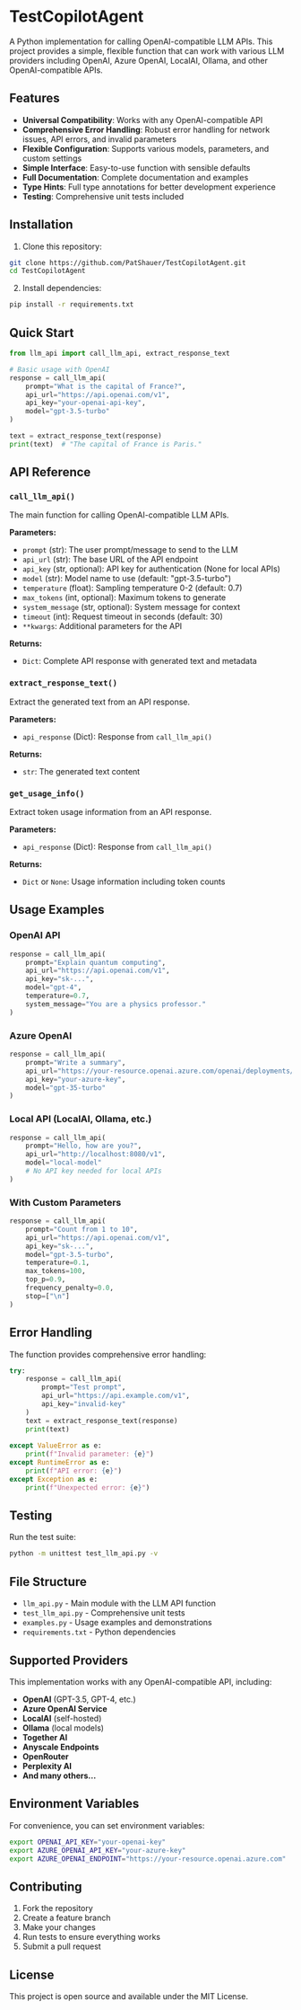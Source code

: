 # TestCopilotAgent

A Python implementation for calling OpenAI-compatible LLM APIs. This project provides a simple, flexible function that can work with various LLM providers including OpenAI, Azure OpenAI, LocalAI, Ollama, and other OpenAI-compatible APIs.



## Features

- **Universal Compatibility**: Works with any OpenAI-compatible API
- **Comprehensive Error Handling**: Robust error handling for network issues, API errors, and invalid parameters
- **Flexible Configuration**: Supports various models, parameters, and custom settings
- **Simple Interface**: Easy-to-use function with sensible defaults
- **Full Documentation**: Complete documentation and examples
- **Type Hints**: Full type annotations for better development experience
- **Testing**: Comprehensive unit tests included

## Installation

1. Clone this repository:
```bash
git clone https://github.com/PatShauer/TestCopilotAgent.git
cd TestCopilotAgent
```

2. Install dependencies:
```bash
pip install -r requirements.txt
```

## Quick Start

```python
from llm_api import call_llm_api, extract_response_text

# Basic usage with OpenAI
response = call_llm_api(
    prompt="What is the capital of France?",
    api_url="https://api.openai.com/v1",
    api_key="your-openai-api-key",
    model="gpt-3.5-turbo"
)

text = extract_response_text(response)
print(text)  # "The capital of France is Paris."
```

## API Reference

### `call_llm_api()`

The main function for calling OpenAI-compatible LLM APIs.

**Parameters:**
- `prompt` (str): The user prompt/message to send to the LLM
- `api_url` (str): The base URL of the API endpoint
- `api_key` (str, optional): API key for authentication (None for local APIs)
- `model` (str): Model name to use (default: "gpt-3.5-turbo")
- `temperature` (float): Sampling temperature 0-2 (default: 0.7)
- `max_tokens` (int, optional): Maximum tokens to generate
- `system_message` (str, optional): System message for context
- `timeout` (int): Request timeout in seconds (default: 30)
- `**kwargs`: Additional parameters for the API

**Returns:**
- `Dict`: Complete API response with generated text and metadata

### `extract_response_text()`

Extract the generated text from an API response.

**Parameters:**
- `api_response` (Dict): Response from `call_llm_api()`

**Returns:**
- `str`: The generated text content

### `get_usage_info()`

Extract token usage information from an API response.

**Parameters:**
- `api_response` (Dict): Response from `call_llm_api()`

**Returns:**
- `Dict` or `None`: Usage information including token counts

## Usage Examples

### OpenAI API
```python
response = call_llm_api(
    prompt="Explain quantum computing",
    api_url="https://api.openai.com/v1",
    api_key="sk-...",
    model="gpt-4",
    temperature=0.7,
    system_message="You are a physics professor."
)
```

### Azure OpenAI
```python
response = call_llm_api(
    prompt="Write a summary",
    api_url="https://your-resource.openai.azure.com/openai/deployments/your-deployment",
    api_key="your-azure-key",
    model="gpt-35-turbo"
)
```

### Local API (LocalAI, Ollama, etc.)
```python
response = call_llm_api(
    prompt="Hello, how are you?",
    api_url="http://localhost:8080/v1",
    model="local-model"
    # No API key needed for local APIs
)
```

### With Custom Parameters
```python
response = call_llm_api(
    prompt="Count from 1 to 10",
    api_url="https://api.openai.com/v1",
    api_key="sk-...",
    model="gpt-3.5-turbo",
    temperature=0.1,
    max_tokens=100,
    top_p=0.9,
    frequency_penalty=0.0,
    stop=["\n"]
)
```

## Error Handling

The function provides comprehensive error handling:

```python
try:
    response = call_llm_api(
        prompt="Test prompt",
        api_url="https://api.example.com/v1",
        api_key="invalid-key"
    )
    text = extract_response_text(response)
    print(text)
    
except ValueError as e:
    print(f"Invalid parameter: {e}")
except RuntimeError as e:
    print(f"API error: {e}")
except Exception as e:
    print(f"Unexpected error: {e}")
```

## Testing

Run the test suite:

```bash
python -m unittest test_llm_api.py -v
```

## File Structure

- `llm_api.py` - Main module with the LLM API function
- `test_llm_api.py` - Comprehensive unit tests
- `examples.py` - Usage examples and demonstrations
- `requirements.txt` - Python dependencies

## Supported Providers

This implementation works with any OpenAI-compatible API, including:

- **OpenAI** (GPT-3.5, GPT-4, etc.)
- **Azure OpenAI Service**
- **LocalAI** (self-hosted)
- **Ollama** (local models)
- **Together AI**
- **Anyscale Endpoints**
- **OpenRouter**
- **Perplexity AI**
- **And many others...**

## Environment Variables

For convenience, you can set environment variables:

```bash
export OPENAI_API_KEY="your-openai-key"
export AZURE_OPENAI_API_KEY="your-azure-key"
export AZURE_OPENAI_ENDPOINT="https://your-resource.openai.azure.com"
```

## Contributing

1. Fork the repository
2. Create a feature branch
3. Make your changes
4. Run tests to ensure everything works
5. Submit a pull request

## License

This project is open source and available under the MIT License.
